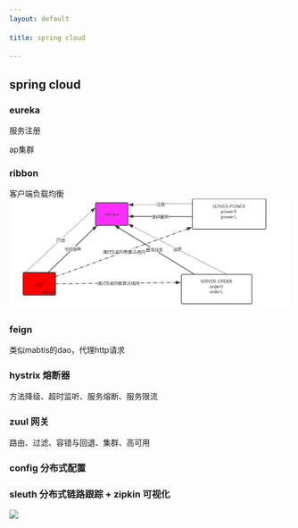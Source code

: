 ```yaml
---
layout: default

title: spring cloud

---
```


## spring cloud
### eureka
服务注册

ap集群
### ribbon
客户端负载均衡
![](https://github.com/garydai/garydai.github.com/raw/master/_posts/pic/ribbon.png)
### feign
类似mabtis的dao，代理http请求
### hystrix 熔断器
方法降级、超时监听、服务熔断、服务限流
### zuul 网关
路由、过滤、容错与回退、集群、高可用
### config 分布式配置
### sleuth 分布式链路跟踪 + zipkin 可视化

![](https://github.com/garydai/garydai.github.com/raw/master/_posts/pic/springcloud.png)


